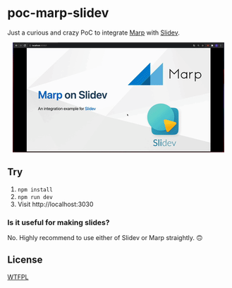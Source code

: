# poc-marp-slidev

Just a curious and crazy PoC to integrate [Marp](https://marp.app) with [Slidev](https://sli.dev).

<p align="center">
  <img src="./screencast.gif" />
</p>

## Try

1. `npm install`
1. `npm run dev`
1. Visit http://localhost:3030

### Is it useful for making slides?

No. Highly recommend to use either of Slidev or Marp straightly. 🙃

## License

[WTFPL](./LICENSE)
